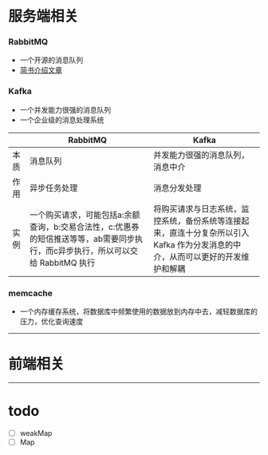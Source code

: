 # 服务端相关
### RabbitMQ
- 一个开源的消息队列
- [简书介绍文章](https://www.jianshu.com/p/79ca08116d57)

### Kafka
- 一个并发能力很强的消息队列
- 一个企业级的消息处理系统

||RabbitMQ|Kafka|
|-|-|-|
|本质|消息队列|并发能力很强的消息队列，消息中介|
|作用|异步任务处理|消息分发处理|
|实例|一个购买请求，可能包括a:余额查询，b:交易合法性，c:优惠券的短信推送等等，ab需要同步执行，而c异步执行，所以可以交给 RabbitMQ 执行|将购买请求与日志系统，监控系统，备份系统等连接起来，直连十分复杂所以引入 Kafka 作为分发消息的中介，从而可以更好的开发维护和解耦|

### memcache
- 一个内存缓存系统，将数据库中频繁使用的数据放到内存中去，减轻数据库的压力，优化查询速度

---
# 前端相关


***
# todo
- [ ] weakMap
- [ ] Map
